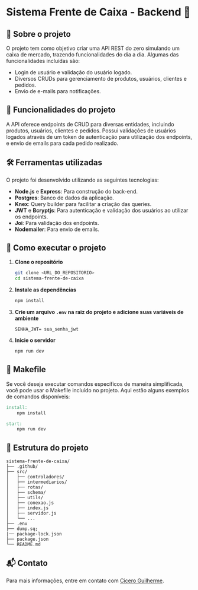 # Sistema Frente de Caixa - Backend 🛒

## 🚀 Sobre o projeto
O projeto tem como objetivo criar uma API REST do zero simulando um caixa de mercado, trazendo funcionalidades do dia a dia. Algumas das funcionalidades incluídas são:

- Login de usuário e validação do usuário logado.
- Diversos CRUDs para gerenciamento de produtos, usuários, clientes e pedidos.
- Envio de e-mails para notificações.

## 🔨 Funcionalidades do projeto
A API oferece endpoints de CRUD para diversas entidades, incluindo produtos, usuários, clientes e pedidos. Possui validações de usuários logados através de um token de autenticação para utilização dos endpoints, e envio de emails para cada pedido realizado.

## 🛠️ Ferramentas utilizadas
O projeto foi desenvolvido utilizando as seguintes tecnologias:

- **Node.js** e **Express**: Para construção do back-end.
- **Postgres**: Banco de dados da aplicação.
- **Knex**: Query builder para facilitar a criação das queries.
- **JWT** e **Bcryptjs**: Para autenticação e validação dos usuários ao utilizar os endpoints.
- **Joi**: Para validação dos endpoints.
- **Nodemailer**: Para envio de emails.

## 🚀 Como executar o projeto

1. **Clone o repositório**
   ```bash
   git clone <URL_DO_REPOSITORIO>
   cd sistema-frente-de-caixa
   ```

2. **Instale as dependências**
   ```bash
   npm install
   ```

3. **Crie um arquivo `.env` na raiz do projeto e adicione suas variáveis de ambiente**
   ```
   SENHA_JWT= sua_senha_jwt
   ```

4. **Inicie o servidor**
   ```bash
   npm run dev
   ```

## 📜 Makefile
Se você deseja executar comandos específicos de maneira simplificada, você pode usar o Makefile incluído no projeto. Aqui estão alguns exemplos de comandos disponíveis:

```makefile
install: 
	npm install

start: 
	npm run dev
```

## 📂 Estrutura do projeto
```plaintext
sistema-frente-de-caixa/
├── .github/
├── src/
│   ├── controladores/
│   ├── intermediarios/
│   ├── rotas/
│   ├── schema/
│   ├── utils/
│   ├── conexao.js
│   ├── index.js
│   ├── servidor.js
│   └── ...
├── .env
├── dump.sq;
|── package-lock.json
├── package.json
└── README.md
```

## 📬 Contato
Para mais informações, entre em contato com [Cicero Guilherme](mailto:cicerog.silvestre@gmail.com).
